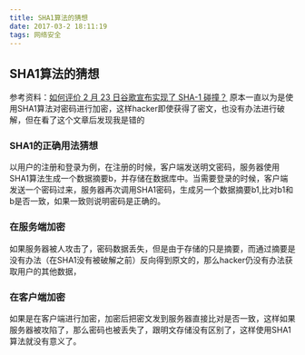 ```yaml
---
title: SHA1算法的猜想
date: 2017-03-2 18:11:19
tags: 网络安全
---
```


## SHA1算法的猜想
参考资料：[如何评价 2 月 23 日谷歌宣布实现了 SHA-1 碰撞？](https://www.zhihu.com/question/56234281)
原本一直以为是使用SHA1算法对密码进行加密，这样hacker即使获得了密文，也没有办法进行破解，但在看了这个文章后发现我是错的
### SHA1的正确用法猜想
以用户的注册和登录为例，在注册的时候，客户端发送明文密码，服务器使用SHA1算法生成一个数据摘要b，并存储在数据库中。当需要登录的时候，客户端发送一个密码过来，服务器再次调用SHA1密码，生成另一个数据摘要b1,比对b1和b是否一致，如果一致则说明密码是正确的。
### 在服务端加密
如果服务器被人攻击了，密码数据丢失，但是由于存储的只是摘要，而通过摘要是没有办法（在SHA1没有被破解之前）反向得到原文的，那么hacker仍没有办法获取用户的其他数据，
### 在客户端加密
如果是在客户端进行加密，加密后把密文发到服务器直接比对是否一致，这样如果服务器被攻陷了，那么密码也被丢失了，跟明文存储没有区别了，这样使用SHA1算法就没有意义了。